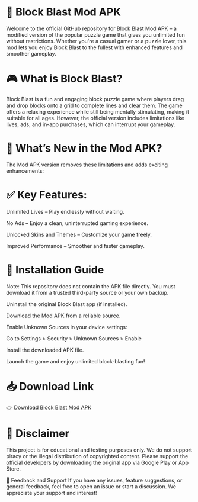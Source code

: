 # 🧱 Block Blast Mod APK
Welcome to the official GitHub repository for Block Blast Mod APK – a modified version of the popular puzzle game that gives you unlimited fun without restrictions. Whether you're a casual gamer or a puzzle lover, this mod lets you enjoy Block Blast to the fullest with enhanced features and smoother gameplay.

# 🎮 What is Block Blast?
Block Blast is a fun and engaging block puzzle game where players drag and drop blocks onto a grid to complete lines and clear them. The game offers a relaxing experience while still being mentally stimulating, making it suitable for all ages. However, the official version includes limitations like lives, ads, and in-app purchases, which can interrupt your gameplay.

# 🚀 What’s New in the Mod APK?
The Mod APK version removes these limitations and adds exciting enhancements:

# ✅ Key Features:
Unlimited Lives – Play endlessly without waiting.

No Ads – Enjoy a clean, uninterrupted gaming experience.

Unlocked Skins and Themes – Customize your game freely.

Improved Performance – Smoother and faster gameplay.

# 📲 Installation Guide
Note: This repository does not contain the APK file directly. You must download it from a trusted third-party source or your own backup.

Uninstall the original Block Blast app (if installed).

Download the Mod APK from a reliable source.

Enable Unknown Sources in your device settings:

Go to Settings > Security > Unknown Sources > Enable

Install the downloaded APK file.

Launch the game and enjoy unlimited block-blasting fun!
# 📥 Download Link
👉  [Download Block Blast Mod APK](https://www.blockblastmod.com)

# 🛑 Disclaimer
This project is for educational and testing purposes only. We do not support piracy or the illegal distribution of copyrighted content. Please support the official developers by downloading the original app via Google Play or App Store.

💬 Feedback and Support
If you have any issues, feature suggestions, or general feedback, feel free to open an issue or start a discussion. We appreciate your support and interest!

